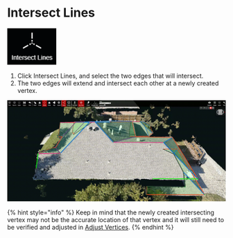 # Intersect Lines

![](../.gitbook/assets/intersect-lines-button.png)

1. Click Intersect Lines, and select the two edges that will intersect.
2. The two edges will extend and intersect each other at a newly created vertex.

![](../.gitbook/assets/intersect-lines_proj18520_11_2018.gif)

{% hint style="info" %}
Keep in mind that the newly created intersecting vertex may not be the accurate location of that vertex and it will still need to be verified and adjusted in [Adjust Vertices](../tools/adjust-vertices/).
{% endhint %}



